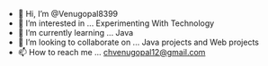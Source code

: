- 👋 Hi, I’m @Venugopal8399
- 👀 I’m interested in ... Experimenting With Technology
- 🌱 I’m currently learning ... Java
- 💞️ I’m looking to collaborate on ... Java projects and Web projects
- 📫 How to reach me ... chvenugopal12@gmail.com

<!---
Venugopal8399/Venugopal8399 is a ✨ special ✨ repository because its `README.md` (this file) appears on your GitHub profile.
You can click the Preview link to take a look at your changes.
--->
